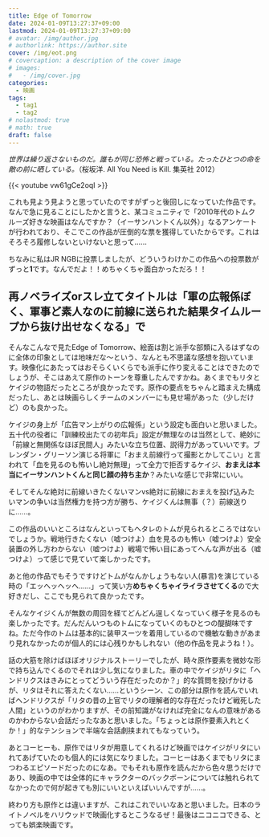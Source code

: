 ```yaml
---
title: Edge of Tomorrow
date: 2024-01-09T13:27:37+09:00
lastmod: 2024-01-09T13:27:37+09:00
# avatar: /img/author.jpg
# authorlink: https://author.site
cover: /img/eot.png
# covercaption: a description of the cover image
# images:
#   - /img/cover.jpg
categories:
  - 映画
tags:
  - tag1
  - tag2
# nolastmod: true
# math: true
draft: false
---
```

*世界は繰り返さないものだ。誰もが同じ恐怖と戦っている。たったひとつの命を敵の前に晒している。*（桜坂洋. All You Need is Kill. 集英社 2012）
<!--more-->
{{< youtube vw61gCe2oqI >}}


これも見よう見ようと思っていたのですがずっと後回しになっていた作品です。なんで急に見ることにしたかと言うと、某コミュニティで「2010年代のトムクルーズ好きな映画はなんですか？（イーサンハントくん以外）」なるアンケートが行われており、そこでこの作品が圧倒的な票を獲得していたからです。これはそろそろ履修しないといけないと思って……

ちなみに私はJR NGBに投票しましたが、どういうわけかこの作品への投票数がずっと**1**です。なんでだよ！！めちゃくちゃ面白かっただろ！！

## 再ノベライズorスレ立てタイトルは「軍の広報係ぼく、軍事ど素人なのに前線に送られた結果タイムループから抜け出せなくなる」で

そんなこんなで見たEdge of Tomorrow、絵面は割と派手な部類に入るはずなのに全体の印象としては地味だな〜という、なんとも不思議な感想を抱いています。映像化にあたってはおそらくいくらでも派手に作り変えることはできたのでしょうが、そこはあえて原作のトーンを尊重したんですかね。あくまでもリタとケイジの物語だったところが良かったです。原作の要点をちゃんと踏まえた構成だったし、あとは映画らしくチームのメンバーにも見せ場があった（少しだけど）のも良かった。

ケイジの身上が「広告マン上がりの広報係」という設定も面白いと思いました。五十代の役者に「訓練校出たての初年兵」設定が無理なのは当然として、絶妙に「前線と無関係なほぼ民間人」みたいな立ち位置、説得力があっていいです。ブレンダン・グリーソン演じる将軍に「おまえ前線行って撮影とかしてこい」と言われて「血を見るのも怖いし絶対無理」って全力で拒否するケイジ、**おまえは本当にイーサンハントくんと同じ顔の持ち主か**？みたいな感じで非常にいい。

そしてそんな絶対に前線いきたくないマンvs絶対に前線におまえを投げ込みたいマンの争いは当然権力を持つ方が勝ち、ケイジくんは無事（？）前線送りに……。

この作品のいいところはなんといってもヘタレのトムが見られるところではないでしょうか。戦地行きたくない（嘘つけよ）血を見るのも怖い（嘘つけよ）安全装置の外し方わからない（嘘つけよ）戦場で怖い目にあってへんな声が出る（嘘つけよ）って感じで見ていて楽しかったです。

あと他の作品でもそうですけどトムがなんかしょうもない人(暴言)を演じている時の「エッヘッヘッヘ……」って笑い方**めちゃくちゃイライラさせてくる**ので大好きだし、ここでも見られて良かったです。

そんなケイジくんが無数の周回を経てどんどん逞しくなっていく様子を見るのも楽しかったです。だんだんいつものトムになっていくのもひとつの醍醐味ですね。ただ今作のトムは基本的に装甲スーツを着用しているので機敏な動きがあまり見れなかったのが個人的には心残りかもしれない（他の作品を見ようね！）。

話の大筋を除けばほぼオリジナルストーリーでしたが、時々原作要素を微妙な形で持ち込んでくるのでそれは少し気になりました。車の中でケイジがリタに「ヘンドリクスはきみにとってどういう存在だったのか？」的な質問を投げかけるが、リタはそれに答えたくない……というシーン、この部分は原作を読んでいればヘンドリクスが「リタの昔の上官でリタの理解者的な存在だったけど戦死した人間」というのがわかりますが、その前知識がなければ完全になんの意味があるのかわからない会話だったなあと思いました。「ちょっとは原作要素入れとくか！」的なテンションで半端な会話劇挟まれてもなっていう。

あとコーヒーも、原作ではリタが用意してくれるけど映画ではケイジがリタにいれてあげていたのも個人的には気になりました。コーヒーはあくまでもリタにまつわるエピソードだったのになあ。でもそれも原作を読んだから色々思うだけであり、映画の中では全体的にキャラクターのバックボーンについては触れられてなかったので何が起きても別にいいといえばいいんですが……。

終わり方も原作とは違いますが、これはこれでいいなあと思いました。日本のライトノベルをハリウッドで映画化するとこうなるぜ！最後はニコニコできる、とっても娯楽映画です。
